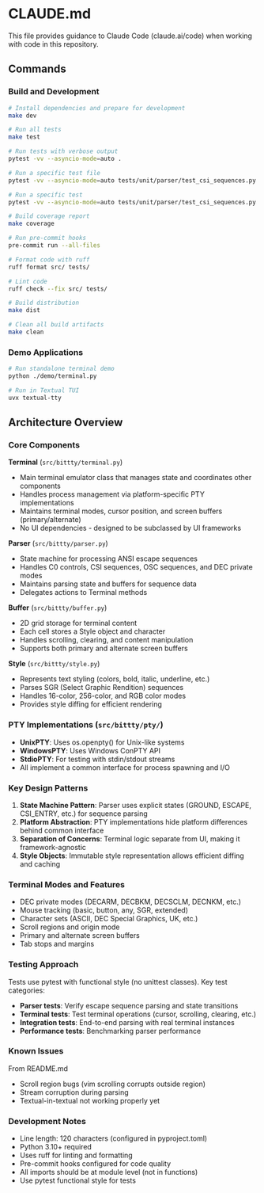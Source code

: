 # CLAUDE.md

This file provides guidance to Claude Code (claude.ai/code) when working with code in this repository.

## Commands

### Build and Development
```bash
# Install dependencies and prepare for development
make dev

# Run all tests
make test

# Run tests with verbose output
pytest -vv --asyncio-mode=auto .

# Run a specific test file
pytest -vv --asyncio-mode=auto tests/unit/parser/test_csi_sequences.py

# Run a specific test
pytest -vv --asyncio-mode=auto tests/unit/parser/test_csi_sequences.py::test_cursor_up

# Build coverage report
make coverage

# Run pre-commit hooks
pre-commit run --all-files

# Format code with ruff
ruff format src/ tests/

# Lint code
ruff check --fix src/ tests/

# Build distribution
make dist

# Clean all build artifacts
make clean
```

### Demo Applications
```bash
# Run standalone terminal demo
python ./demo/terminal.py

# Run in Textual TUI
uvx textual-tty
```

## Architecture Overview

### Core Components

**Terminal** (`src/bittty/terminal.py`)
- Main terminal emulator class that manages state and coordinates other components
- Handles process management via platform-specific PTY implementations
- Maintains terminal modes, cursor position, and screen buffers (primary/alternate)
- No UI dependencies - designed to be subclassed by UI frameworks

**Parser** (`src/bittty/parser.py`)
- State machine for processing ANSI escape sequences
- Handles C0 controls, CSI sequences, OSC sequences, and DEC private modes
- Maintains parsing state and buffers for sequence data
- Delegates actions to Terminal methods

**Buffer** (`src/bittty/buffer.py`)
- 2D grid storage for terminal content
- Each cell stores a Style object and character
- Handles scrolling, clearing, and content manipulation
- Supports both primary and alternate screen buffers

**Style** (`src/bittty/style.py`)
- Represents text styling (colors, bold, italic, underline, etc.)
- Parses SGR (Select Graphic Rendition) sequences
- Handles 16-color, 256-color, and RGB color modes
- Provides style diffing for efficient rendering

### PTY Implementations (`src/bittty/pty/`)
- **UnixPTY**: Uses os.openpty() for Unix-like systems
- **WindowsPTY**: Uses Windows ConPTY API
- **StdioPTY**: For testing with stdin/stdout streams
- All implement a common interface for process spawning and I/O

### Key Design Patterns

1. **State Machine Pattern**: Parser uses explicit states (GROUND, ESCAPE, CSI_ENTRY, etc.) for sequence parsing
2. **Platform Abstraction**: PTY implementations hide platform differences behind common interface
3. **Separation of Concerns**: Terminal logic separate from UI, making it framework-agnostic
4. **Style Objects**: Immutable style representation allows efficient diffing and caching

### Terminal Modes and Features

- DEC private modes (DECARM, DECBKM, DECSCLM, DECNKM, etc.)
- Mouse tracking (basic, button, any, SGR, extended)
- Character sets (ASCII, DEC Special Graphics, UK, etc.)
- Scroll regions and origin mode
- Primary and alternate screen buffers
- Tab stops and margins

### Testing Approach

Tests use pytest with functional style (no unittest classes). Key test categories:
- **Parser tests**: Verify escape sequence parsing and state transitions
- **Terminal tests**: Test terminal operations (cursor, scrolling, clearing, etc.)
- **Integration tests**: End-to-end parsing with real terminal instances
- **Performance tests**: Benchmarking parser performance

### Known Issues

From README.md
- Scroll region bugs (vim scrolling corrupts outside region)
- Stream corruption during parsing
- Textual-in-textual not working properly yet

### Development Notes

- Line length: 120 characters (configured in pyproject.toml)
- Python 3.10+ required
- Uses ruff for linting and formatting
- Pre-commit hooks configured for code quality
- All imports should be at module level (not in functions)
- Use pytest functional style for tests
